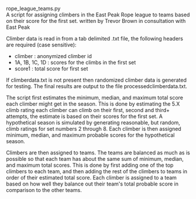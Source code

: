 rope_league_teams.py  
A script for assigning climbers in the East Peak Rope league to teams based on their score for the first set.
written by Trevor Brown in consultation with East Peak

Climber data is read in from a tab delimited .txt file, the following headers are required (case sensitive):
- climber : anonymized climber id  
- 1A, 1B, 1C, 1D : scores for the climbs in the first set  
- score1 : total score for first set

If climberdata.txt is not present then randomized climber data is generated for testing. The final results are output
to the file processedclimberdata.txt.

The script first estimates the minimum, median, and maximum total score each climber might get in the season.
This is done by estimating the 5.X climb rating each climber can climb on their first, second and third+ attempts,
the estimate is based on their scores for the first set. A hypothetical season is simulated by generating reasonable,
but random, climb ratings for set numbers 2 through 8. Each climber is then assigned minimum, median, and maximum
probable scores for the hypothetical season.

Climbers are then assigned to teams. The teams are balanced as much as is possible so that each team has about the
same sum of minimum, median, and maximum total scores. This is done by first adding one of the top climbers to each
team, and then adding the rest of the climbers to teams in order of their estimated total score. Each climber is
assigned to a team based on how well they balance out their team's total probable score in comparison to the other teams.

